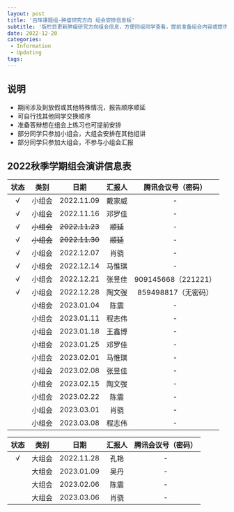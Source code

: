 ```yaml
---
layout: post
title: '吕晖课题组-肿瘤研究方向 组会安排信息板'
subtitle: '版栏目更新肿瘤研究方向组会信息，方便同组同学查看，提前准备组会内容或提供腾讯会议链接。每周三不定期更新，建议加入收藏夹随时查看。'
date: 2022-12-20
categories:
 - Information
 - Updating
tags: 
---
```


## 说明

- 期间涉及到放假或其他特殊情况，报告顺序顺延
- 可自行找其他同学交换顺序
- 准备答辩想在组会上练习也可提前安排
- 部分同学只参加小组会，大组会安排在其他组讲
- 部分同学只参加大组会，不参与小组会汇报

## 2022秋季学期组会演讲信息表

| 状态  |    类别    |      日期      |  汇报人  | 腾讯会议号（密码）  |
| :---: | :--------: | :------------: | :------: | :-----------------: |
|   √   |   小组会   |   2022.11.09   |  戴家威  |          -          |
|   √   |   小组会   |   2022.11.16   |  邓罗佳  |          -          |
|   √   | ~~小组会~~ | ~~2022.11.23~~ | ~~顺延~~ |          -          |
|   √   | ~~小组会~~ | ~~2022.11.30~~ | ~~顺延~~ |          -          |
|   √   |   小组会   |   2022.12.07   |   肖骁   |          -          |
|   √   |   小组会   |   2022.12.14   |  马惟琪  |          -          |
|   √   |   小组会   |   2022.12.21   |  张昱佳  | 909145668（221221） |
|   √   |   小组会   |   2022.12.28   |  陶文弢  | 859498817（无密码） |
|       |   小组会   |   2023.01.04   |   陈震   |          -          |
|       |   小组会   |   2023.01.11   |  程志伟  |          -          |
|       |   小组会   |   2023.01.18   |  王鑫博  |          -          |
|       |   小组会   |   2023.01.25   |  邓罗佳  |          -          |
|       |   小组会   |   2023.02.01   |  马惟琪  |          -          |
|       |   小组会   |   2023.02.08   |  张昱佳  |          -          |
|       |   小组会   |   2023.02.15   |  陶文弢  |          -          |
|       |   小组会   |   2023.02.22   |   陈震   |          -          |
|       |   小组会   |   2023.03.01   |   肖骁   |          -          |
|       |   小组会   |   2023.03.08   |  程志伟  |          -          |

| 状态  |  类别  |    日期    | 汇报人 | 腾讯会议号（密码） |
| :---: | :----: | :--------: | :----: | :----------------: |
|   √   | 大组会 | 2022.11.28 |  孔艳  |         -          |
|       | 大组会 | 2023.01.09 |  吴丹  |         -          |
|       | 大组会 | 2023.02.06 |  陈震  |         -          |
|       | 大组会 | 2023.03.06 |  肖骁  |         -          |